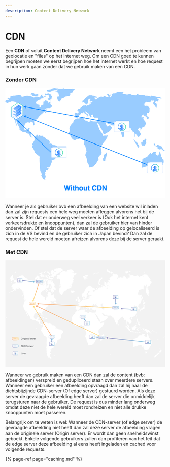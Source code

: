 ```yaml
---
description: Content Delivery Network
---
```


# CDN

Een **CDN** of voluit **Content Delivery Network** neemt een het probleem van geolocatie en "files" op het internet weg. Om een CDN goed te kunnen begrijpen moeten we eerst begrijpen hoe het internet werkt en hoe request in hun werk gaan zonder dat we gebruik maken van een CDN.

### Zonder CDN

![Voorbeeld van verschillende requests zonder CDN](../.gitbook/assets/image%20%2810%29.png)

Wanneer je als gebruiker bvb een afbeelding van een website wil inladen dan zal zijn requests een hele weg moeten afleggen alvorens het bij de server is. Stel dat er onderweg veel verkeer is \(Ook het internet kent verkeersdrukte en knooppunten\), dan zal de gebruiker hier van hinder ondervinden. Of stel dat de server waar de afbeelding op gelocaliseerd is zich in de VS bevind en de gebruiker zich in Japan bevind? Dan zal de request de hele wereld moeten afreizen alvorens deze bij de server geraakt.

### Met CDN

![Voorbeeld van verschillende request m&#xE9;t CDN](../.gitbook/assets/image%20%2811%29.png)

Wanneer we gebruik maken van een CDN dan zal de content \(bvb: afbeeldingen\) verspreid en gedupliceerd staan over meerdere servers. Wanneer een gebruiker een afbeelding opvraagd dan zal hij naar de dichtsbijzijnde CDN-server \(Of edge server\) gestuurd worden. Als deze server de gevraagde afbeelding heeft dan zal de server die onmiddelijk terugsturen naar de gebruiker. De request is dus minder lang onderweg omdat deze niet de hele wereld moet rondreizen en niet alle drukke knooppunten moet passeren.

Belangrijk om te weten is wel: Wanneer de CDN-server \(of edge server\) de gevraagde afbeelding niet heeft dan zal deze server de afbeelding vragen aan de originele server \(Origin server\). Er wordt dan geen snelheidswinst geboekt. Enkele volgende gebruikers zullen dan profiteren van het feit dat de edge server deze afbeelding al eens heeft ingeladen en cached voor volgende requests.

{% page-ref page="caching.md" %}



